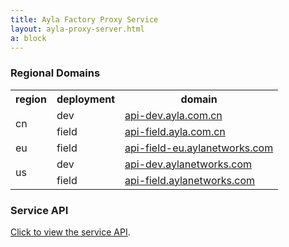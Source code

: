 ```yaml
---
title: Ayla Factory Proxy Service
layout: ayla-proxy-server.html
a: block
---
```


### Regional Domains

<table class="key-value-table vertical-middle">
<tr>
<th>region</th>
<th>deployment</th>
<th>domain</th>
</tr>
<tr>
<td rowspan="2">cn</td>
<td>dev</td>
<td><a href="https://api-dev.ayla.com.cn" target="_blank">api-dev.ayla.com.cn</a></td>
</tr>
<tr>
<td>field</td>
<td><a href="https://api-field.ayla.com.cn" target="_blank">api-field.ayla.com.cn</a></td>
</tr>
<tr>
<td>eu</td>
<td>field</td>
<td><a href="https://api-field-eu.aylanetworks.com" target="_blank">api-field-eu.aylanetworks.com</a></td>
</tr>
<tr>
<td rowspan="2">us</td>
<td>dev</td>
<td><a href="https://api-dev.aylanetworks.com" target="_blank">api-dev.aylanetworks.com</a></td>
</tr>
<tr>
<td>field</td>
<td><a href="https://api-field.aylanetworks.com" target="_blank">api-field.aylanetworks.com</a></td>
</tr>
</table>

### Service API

[Click to view the service API](api).
